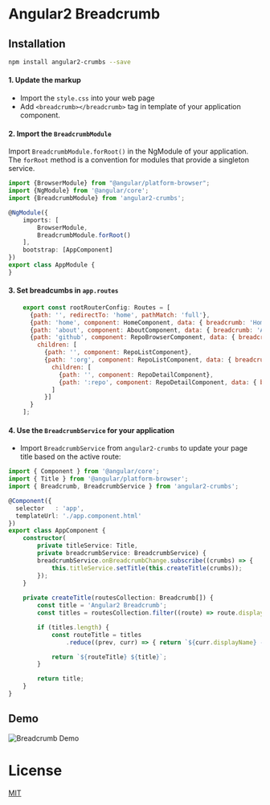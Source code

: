 # Angular2 Breadcrumb

## Installation

```sh
npm install angular2-crumbs --save
```

#### 1. Update the markup
- Import the `style.css` into your web page
- Add `<breadcrumb></breadcrumb>` tag in template of your application component.

#### 2. Import the `BreadcrumbModule`
Import `BreadcrumbModule.forRoot()` in the NgModule of your application. 
The `forRoot` method is a convention for modules that provide a singleton service.

```ts
import {BrowserModule} from "@angular/platform-browser";
import {NgModule} from '@angular/core';
import {BreadcrumbModule} from 'angular2-crumbs';

@NgModule({
    imports: [
        BrowserModule,
        BreadcrumbModule.forRoot()
    ],
    bootstrap: [AppComponent]
})
export class AppModule {
}
```
#### 3. Set breadcumbs in `app.routes`
```js
	export const rootRouterConfig: Routes = [  
	  {path: '', redirectTo: 'home', pathMatch: 'full'},  
	  {path: 'home', component: HomeComponent, data: { breadcrumb: 'Home'}},  
	  {path: 'about', component: AboutComponent, data: { breadcrumb: 'About'}},  
	  {path: 'github', component: RepoBrowserComponent, data: { breadcrumb: 'GitHub'},  
	    children: [  
	      {path: '', component: RepoListComponent},  
	      {path: ':org', component: RepoListComponent, data: { breadcrumb: 'Repo List'},  
	        children: [  
	          {path: '', component: RepoDetailComponent},  
	          {path: ':repo', component: RepoDetailComponent, data: { breadcrumb: 'Repo'}}  
	        ]  
	      }]  
	  }  
	];
```

#### 4. Use the `BreadcrumbService` for your application
- Import `BreadcrumbService` from `angular2-crumbs` to update your page title based on the active route:

```ts
import { Component } from '@angular/core';
import { Title } from '@angular/platform-browser';
import { Breadcrumb, BreadcrumbService } from 'angular2-crumbs';

@Component({
  selector   : 'app',
  templateUrl: './app.component.html'
})
export class AppComponent {
    constructor(
        private titleService: Title,
        private breadcrumbService: BreadcrumbService) {
        breadcrumbService.onBreadcrumbChange.subscribe((crumbs) => {
            this.titleService.setTitle(this.createTitle(crumbs));
        });
    }
    
    private createTitle(routesCollection: Breadcrumb[]) {
        const title = 'Angular2 Breadcrumb';
        const titles = routesCollection.filter((route) => route.displayName);

        if (titles.length) {
            const routeTitle = titles
                .reduce((prev, curr) => { return `${curr.displayName} - ${prev}`; }, "");

            return `${routeTitle} ${title}`;
        }

        return title;
    }
}
```

## Demo

![Breadcrumb Demo](http://imgur.com/S2PSW3W.png)

# License
 [MIT](/LICENSE)